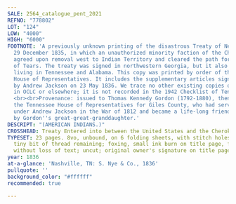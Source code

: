 ```yaml
---
SALE: 2564_catalogue_pent_2021
REFNO: "778802"
LOT: "124"
LOW: "4000"
HIGH: "6000"
FOOTNOTE: 'A previously unknown printing of the disastrous Treaty of New Echota of
  29 December 1835, in which an unauthorized minority faction of the Cherokee Nation
  agreed upon removal west to Indian Territory and cleared the path for the Trail
  of Tears. The treaty was signed in northwestern Georgia, but it also affected Cherokees
  living in Tennessee and Alabama. This copy was printed by order of the Tennessee
  House of Representatives. It includes the supplementary articles signed into law
  by Andrew Jackson on 23 May 1836. We trace no other existing copies of this printing
  in OCLC or elsewhere; it is not recorded in the 1942 Checklist of Tennessee Imprints.
  <br><br>Provenance: issued to Thomas Kennedy Gordon (1792-1880), then serving in
  the Tennessee House of Representatives for Giles County, who had served as captain
  under Andrew Jackson in the War of 1812 and became a life-long friend; consigned
  by Gordon''s great-great-granddaughter.'
DESCRIPT: "(AMERICAN INDIANS.)"
CROSSHEAD: Treaty Entered into between the United States and the Cherokee Nation.
TYPESET: 23 pages. 8vo, unbound, on 6 folding sheets, with stitch holes and just a
  tiny bit of thread remaining; foxing, small ink burn on title page, final leaf worn
  without loss of text; uncut; original owner's signature on title page.
year: 1836
at-a-glance: 'Nashville, TN: S. Nye & Co., 1836'
pullquote: ''
background_color: "#ffffff"
recommended: true

---
```

